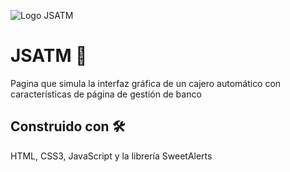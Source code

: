 ![Logo JSATM](http://dixho.me/media/favicon.ico?raw=true "Logo JSATM")

# JSATM 🏧

Pagina que simula la interfaz gráfica de un cajero automático con características de página de gestión de banco




## Construido con 🛠️

HTML,
CSS3, JavaScript y la librería SweetAlerts
